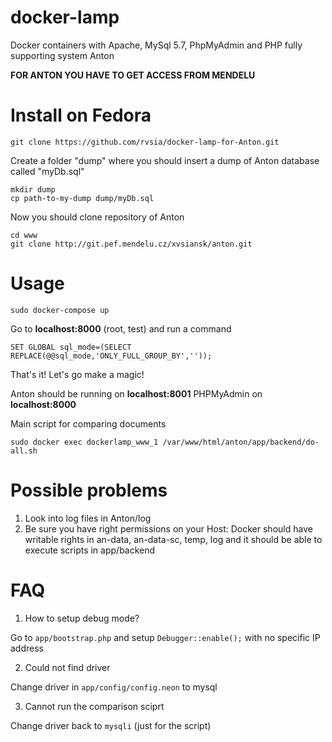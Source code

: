 # docker-lamp
Docker containers with Apache, MySql 5.7, PhpMyAdmin and PHP fully supporting system Anton

**FOR ANTON YOU HAVE TO GET ACCESS FROM MENDELU**

# Install on Fedora

```
git clone https://github.com/rvsia/docker-lamp-for-Anton.git
```

Create a folder "dump" where you should insert a dump of Anton database called "myDb.sql"

```
mkdir dump
cp path-to-my-dump dump/myDb.sql
```
Now you should clone repository of Anton

```
cd www
git clone http://git.pef.mendelu.cz/xvsiansk/anton.git
```

# Usage

```
sudo docker-compose up
```

Go to **localhost:8000** (root, test) and run a command

```
SET GLOBAL sql_mode=(SELECT REPLACE(@@sql_mode,'ONLY_FULL_GROUP_BY',''));
```

That's it! Let's go make a magic!

Anton should be running on **localhost:8001**
PHPMyAdmin on **localhost:8000**

Main script for comparing documents

```
sudo docker exec dockerlamp_www_1 /var/www/html/anton/app/backend/do-all.sh
```

# Possible problems

1. Look into log files in Anton/log
2. Be sure you have right permissions on your Host: Docker should have writable rights in an-data, an-data-sc, temp, log and it should be able to execute scripts in app/backend

# FAQ

1. How to setup debug mode?

Go to `app/bootstrap.php` and setup `Debugger::enable();` with no specific IP address

2. Could not find driver

Change driver in `app/config/config.neon` to mysql

3. Cannot run the comparison sciprt

Change driver back to `mysqli` (just for the script)
